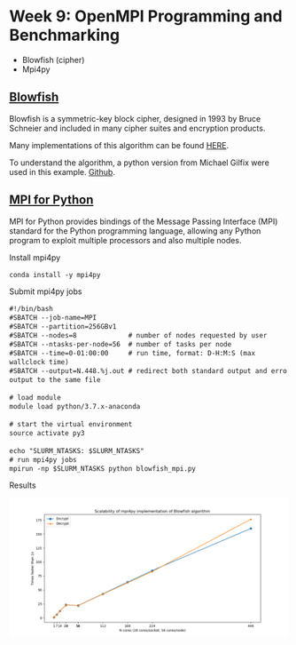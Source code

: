 # Week 9: OpenMPI Programming and Benchmarking
* Blowfish (cipher)
* Mpi4py

## [Blowfish](https://en.wikipedia.org/wiki/Blowfish_(cipher))

Blowfish is a symmetric-key block cipher, designed in 1993 by Bruce Schneier and included in many cipher suites and encryption products.   

Many implementations of this algorithm can be found [HERE](https://www.schneier.com/academic/blowfish/download.html).  

To understand the algorithm, a python version from Michael Gilfix were used in this example. [Github](https://gist.github.com/eigenein/a56ce4d572484a582e14).  

## [MPI for Python](https://mpi4py.readthedocs.io/en/stable/index.html)

MPI for Python provides bindings of the Message Passing Interface (MPI) standard for the Python programming language, 
allowing any Python program to exploit multiple processors and also multiple nodes.
 
Install mpi4py
 
    conda install -y mpi4py

Submit mpi4py jobs

    #!/bin/bash
    #SBATCH --job-name=MPI
    #SBATCH --partition=256GBv1
    #SBATCH --nodes=8             # number of nodes requested by user
    #SBATCH --ntasks-per-node=56  # number of tasks per node
    #SBATCH --time=0-01:00:00     # run time, format: D-H:M:S (max wallclock time)
    #SBATCH --output=N.448.%j.out # redirect both standard output and erro output to the same file
    
    # load module
    module load python/3.7.x-anaconda
    
    # start the virtual environment
    source activate py3
    
    echo "SLURM_NTASKS: $SLURM_NTASKS"
    # run mpi4py jobs
    mpirun -np $SLURM_NTASKS python blowfish_mpi.py

Results

![Scalability of mpi4py](blowfish_py/plot.png)
    